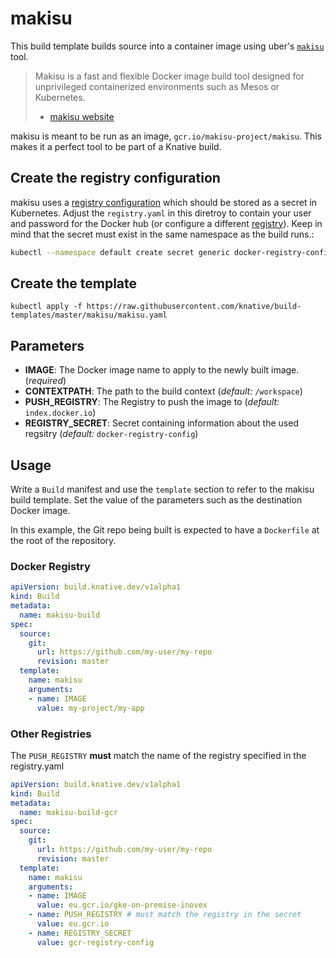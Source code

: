 # makisu

This build template builds source into a container image using uber's
[`makisu`](https://github.com/uber/makisu) tool.

>Makisu is a fast and flexible Docker image build tool designed for unprivileged
>containerized environments such as Mesos or Kubernetes.
> - [makisu website](https://github.com/uber/makisu)

makisu is meant to be run as an image, `gcr.io/makisu-project/makisu`. This
makes it a perfect tool to be part of a Knative build.

## Create the registry configuration

makisu uses a [registry configuration](https://github.com/uber/makisu/blob/master/docs/REGISTRY.md) which should be stored as a secret in Kubernetes. Adjust the `registry.yaml` in this diretroy to contain your user and password for the Docker hub (or configure a different [registry](https://github.com/uber/makisu/blob/master/docs/REGISTRY.md#examples)). Keep in mind that the secret must exist in the same namespace as the build runs.:

```bash
kubectl --namespace default create secret generic docker-registry-config --from-file=./registry.yaml
```

## Create the template

```
kubectl apply -f https://raw.githubusercontent.com/knative/build-templates/master/makisu/makisu.yaml
```

## Parameters

* **IMAGE**: The Docker image name to apply to the newly built image.
  (_required_)
* **CONTEXTPATH**: The path to the build context (_default:_
  `/workspace`)
* **PUSH_REGISTRY**: The Registry to push the image to (_default:_
  `index.docker.io`)
* **REGISTRY_SECRET**: Secret containing information about the used regsitry (_default:_
  `docker-registry-config`)

## Usage

Write a `Build` manifest and use the `template` section to refer to the makisu
build template. Set the value of the parameters such as the destination Docker
image.

In this example, the Git repo being built is expected to have a `Dockerfile` at
the root of the repository.

### Docker Registry

```yaml
apiVersion: build.knative.dev/v1alpha1
kind: Build
metadata:
  name: makisu-build
spec:
  source:
    git:
      url: https://github.com/my-user/my-repo
      revision: master
  template:
    name: makisu
    arguments:
    - name: IMAGE
      value: my-project/my-app
```

### Other Registries

The `PUSH_REGISTRY` **must** match the name of the registry specified in the registry.yaml

```yaml
apiVersion: build.knative.dev/v1alpha1
kind: Build
metadata:
  name: makisu-build-gcr
spec:
  source:
    git:
      url: https://github.com/my-user/my-repo
      revision: master
  template:
    name: makisu
    arguments:
    - name: IMAGE
      value: eu.gcr.io/gke-on-premise-inovex
    - name: PUSH_REGISTRY # must match the registry in the secret
      value: eu.gcr.io
    - name: REGISTRY_SECRET
      value: gcr-registry-config
```
